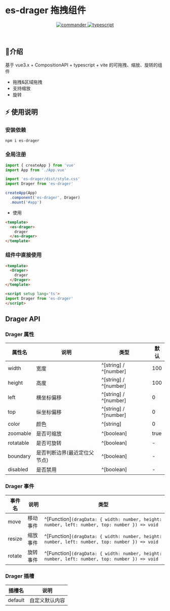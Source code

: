# es-drager 拖拽组件

<p align="center">
	<a href="https://www.npmjs.com/package/commander" target="_blank">
		<img src="https://img.shields.io/badge/vuejs-vue3.x-green" alt="commander">
	</a>
	<a href="https://www.npmjs.com/package/inquirer" target="_blank">
		<img src="https://img.shields.io/badge/typescript-%3E4.0.0-blue" alt="typescript">
	</a>
</p>
<p>&nbsp;</p>

## 🌈介绍

基于 vue3.x + CompositionAPI + typescript + vite 的可拖拽、缩放、旋转的组件

- 拖拽&区域拖拽
- 支持缩放
- 旋转

## ⚡ 使用说明

### 安装依赖

```
npm i es-drager
```

### 全局注册

```typescript
import { createApp } from 'vue'
import App from './App.vue'

import 'es-drager/dist/style.css'
import Drager from 'es-drager'

createApp(App)
  .component('es-drager', Drager)
  .mount('#app')
```

- 使用

```html
<template>
  <es-drager>
    drager
  </es-drager>
</template>

```

### 组件中直接使用

```html
<template>
  <Drager>
    drager
  </Drager>
</template>

<script setup lang='ts'>
import Drager from 'es-drager'
</script>

```

## Drager API

### Drager 属性

| 属性名                   | 说明           | 类型                                         | 默认    |
| --------------------- | ------------ | ------------------------------------------ | ----- |
| width | 宽度       | ^[string] / ^[number]         | 100     |
| height | 高度       | ^[string] / ^[number]         | 100     |
| left | 横坐标偏移       | ^[string] / ^[number]         | 0     |
| top | 纵坐标偏移       | ^[string] / ^[number]         | 0     |
| color | 颜色       | ^[string]         | 0     |
| zoomable | 是否可缩放       | ^[boolean]        | true     |
| rotatable | 是否可旋转       | ^[boolean]        | -     |
| boundary | 是否判断边界(最近定位父节点)     | ^[boolean]        | -     |
| disabled | 是否禁用     | ^[boolean]        | -     |

### Drager 事件

| 事件名    | 说明          | 类型                                                             |
| ------ | ----------- | -------------------------------------------------------------- |
| move | 移动事件 | ^[Function]`(dragData: { width: number, height: number, left: number, top: number }) => void` |
| resize | 缩放事件 | ^[Function]`(dragData: { width: number, height: number, left: number, top: number }) => void` |
| rotate | 旋转事件 | ^[Function]`(dragData: { width: number, height: number, left: number, top: number }) => void` |

### Drager 插槽

| 插槽名     | 说明      |
| ------- | ------- |
| default | 自定义默认内容 |

